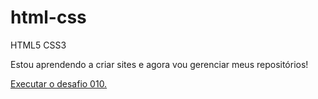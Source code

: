 # html-css
 HTML5 CSS3

Estou aprendendo a criar sites e agora vou gerenciar meus repositórios!

<a href ="https://matheusmoreirabavosi.github.io/html-css/desafios/desafio010/desafio010.html" target="_blank">Executar o desafio 010.</a>